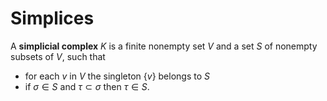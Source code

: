 # Simplices

A **simplicial complex** $K$ is a finite nonempty set $V$ and a set $S$ of nonempty subsets of $V$, such that
- for each $v$ in $V$ the singleton $\{v\}$ belongs to $S$
- if $\sigma \in S$ and $\tau \subset \sigma$ then $\tau \in S$.

